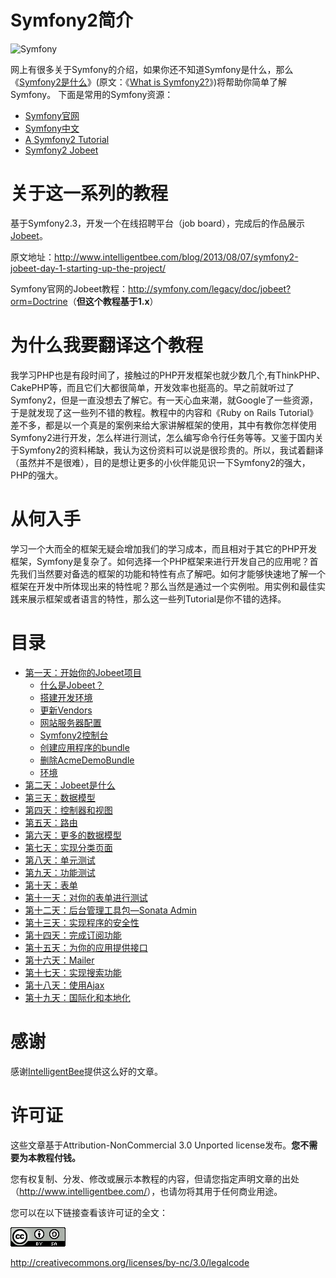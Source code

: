 # Symfony2简介 #

![Symfony](imgs/logo_symfony.png)

网上有很多关于Symfony的介绍，如果你还不知道Symfony是什么，那么《[Symfony2是什么](http://www.cnblogs.com/Seekr/archive/2012/06/15/2550894.html)》(原文：《[What is Symfony2?](http://fabien.potencier.org/article/49/what-is-symfony2)》)将帮助你简单了解Symfony。
下面是常用的Symfony资源：

*  [Symfony官网](http://symfony.com/)
*  [Symfony中文](http://symfony.cn/docs/index.html)
*  [A Symfony2 Tutorial](http://twpug.net/docs/symblog/)
*  [Symfony2 Jobeet](http://www.intelligentbee.com/blog/2013/08/07/symfony2-jobeet-day-1-starting-up-the-project/)

# 关于这一系列的教程 #

基于Symfony2.3，开发一个在线招聘平台（job board），完成后的作品展示[Jobeet](http://www.jobeet.org/en/)。

原文地址：<http://www.intelligentbee.com/blog/2013/08/07/symfony2-jobeet-day-1-starting-up-the-project/>

Symfony官网的Jobeet教程：<http://symfony.com/legacy/doc/jobeet?orm=Doctrine>（**但这个教程基于1.x**）

# 为什么我要翻译这个教程 #

我学习PHP也是有段时间了，接触过的PHP开发框架也就少数几个,有ThinkPHP、CakePHP等，而且它们大都很简单，开发效率也挺高的。早之前就听过了Symfony2，但是一直没想去了解它。有一天心血来潮，就Google了一些资源，于是就发现了这一些列不错的教程。教程中的内容和《Ruby on Rails Tutorial》差不多，都是以一个真是的案例来给大家讲解框架的使用，其中有教你怎样使用Symfony2进行开发，怎么样进行测试，怎么编写命令行任务等等。又鉴于国内关于Symfony2的资料稀缺，我认为这份资料可以说是很珍贵的。所以，我试着翻译（虽然并不是很难），目的是想让更多的小伙伴能见识一下Symfony2的强大，PHP的强大。

# 从何入手 #

学习一个大而全的框架无疑会增加我们的学习成本，而且相对于其它的PHP开发框架，Symfony是复杂了。如何选择一个PHP框架来进行开发自己的应用呢？首先我们当然要对备选的框架的功能和特性有点了解吧。如何才能够快速地了解一个框架在开发中所体现出来的特性呢？那么当然是通过一个实例啦。用实例和最佳实践来展示框架或者语言的特性，那么这一些列Tutorial是你不错的选择。

# 目录 #

* [第一天：开始你的Jobeet项目](https://github.com/happen-zhang/symfony2-jobeet-tutorial/blob/master/chapter-01/chapter-01.md)
    * [什么是Jobeet？](https://github.com/happen-zhang/symfony2-jobeet-tutorial/blob/master/chapter-01/chapter-01.md#%E4%BB%80%E4%B9%88%E6%98%AFjobeet)
    * [搭建开发环境](https://github.com/happen-zhang/symfony2-jobeet-tutorial/blob/master/chapter-01/chapter-01.md#%E6%90%AD%E5%BB%BA%E5%BC%80%E5%8F%91%E7%8E%AF%E5%A2%83)
    * [更新Vendors](https://github.com/happen-zhang/symfony2-jobeet-tutorial/blob/master/chapter-01/chapter-01.md#%E6%9B%B4%E6%96%B0vendors)
    * [网站服务器配置](https://github.com/happen-zhang/symfony2-jobeet-tutorial/blob/master/chapter-01/chapter-01.md#%E7%BD%91%E7%AB%99%E6%9C%8D%E5%8A%A1%E5%99%A8%E9%85%8D%E7%BD%AE)
    * [Symfony2控制台](https://github.com/happen-zhang/symfony2-jobeet-tutorial/blob/master/chapter-01/chapter-01.md#symfony2%E6%8E%A7%E5%88%B6%E5%8F%B0)
    * [创建应用程序的bundle](https://github.com/happen-zhang/symfony2-jobeet-tutorial/blob/master/chapter-01/chapter-01.md#%E5%88%9B%E5%BB%BA%E5%BA%94%E7%94%A8%E7%A8%8B%E5%BA%8F%E7%9A%84bundle)
    * [删除AcmeDemoBundle](https://github.com/happen-zhang/symfony2-jobeet-tutorial/blob/master/chapter-01/chapter-01.md#%E5%88%A0%E9%99%A4acmedemobundle)
    * [环境](https://github.com/happen-zhang/symfony2-jobeet-tutorial/blob/master/chapter-01/chapter-01.md#%E7%8E%AF%E5%A2%83)
* [第二天：Jobeet是什么](https://github.com/happen-zhang/symfony2-jobeet-tutorial/blob/master/chapter-02/chapter-02.md)
* [第三天：数据模型](https://github.com/happen-zhang/symfony2-jobeet-tutorial/blob/master/chapter-03/chapter-03.md)
* [第四天：控制器和视图]()
* [第五天：路由]()
* [第六天：更多的数据模型]()
* [第七天：实现分类页面]()
* [第八天：单元测试]()
* [第九天：功能测试]()
* [第十天：表单]()
* [第十一天：对你的表单进行测试]()
* [第十二天：后台管理工具包—Sonata Admin]()
* [第十三天：实现程序的安全性]()
* [第十四天：完成订阅功能]()
* [第十五天：为你的应用提供接口]()
* [第十六天：Mailer]()
* [第十七天：实现搜索功能]()
* [第十八天：使用Ajax]()
* [第十九天：国际化和本地化]()

# 感谢 #

感谢[IntelligentBee](http://www.intelligentbee.com/)提供这么好的文章。

# 许可证 #

这些文章基于Attribution-NonCommercial 3.0 Unported license发布。**您不需要为本教程付钱。**

您有权复制、分发、修改或展示本教程的内容，但请您指定声明文章的出处（<http://www.intelligentbee.com/>），也请勿将其用于任何商业用途。

您可以在以下链接查看该许可证的全文：

![](imgs/license.png)

<http://creativecommons.org/licenses/by-nc/3.0/legalcode>
